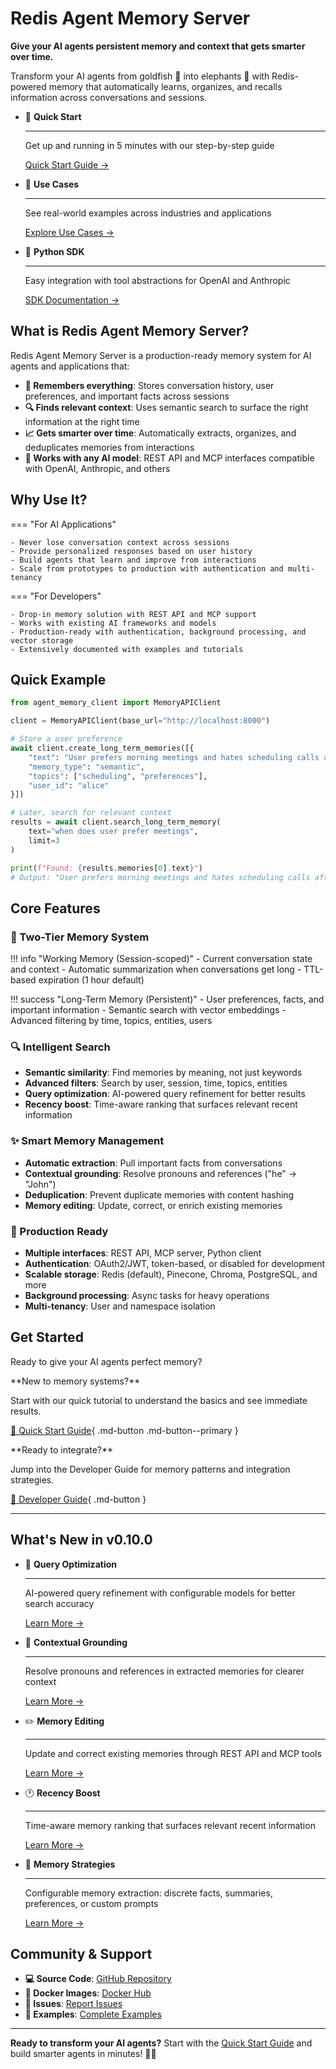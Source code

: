 # Redis Agent Memory Server

**Give your AI agents persistent memory and context that gets smarter over time.**

Transform your AI agents from goldfish 🐠 into elephants 🐘 with Redis-powered memory that automatically learns, organizes, and recalls information across conversations and sessions.

<div class="grid cards" markdown>

-   🚀 **Quick Start**

    ---

    Get up and running in 5 minutes with our step-by-step guide

    [Quick Start Guide →](quick-start.md)

-   🧠 **Use Cases**

    ---

    See real-world examples across industries and applications

    [Explore Use Cases →](use-cases.md)

-   🐍 **Python SDK**

    ---

    Easy integration with tool abstractions for OpenAI and Anthropic

    [SDK Documentation →](python-sdk.md)


</div>

## What is Redis Agent Memory Server?

Redis Agent Memory Server is a production-ready memory system for AI agents and applications that:

- **🧠 Remembers everything**: Stores conversation history, user preferences, and important facts across sessions
- **🔍 Finds relevant context**: Uses semantic search to surface the right information at the right time
- **📈 Gets smarter over time**: Automatically extracts, organizes, and deduplicates memories from interactions
- **🔌 Works with any AI model**: REST API and MCP interfaces compatible with OpenAI, Anthropic, and others

## Why Use It?

=== "For AI Applications"

    - Never lose conversation context across sessions
    - Provide personalized responses based on user history
    - Build agents that learn and improve from interactions
    - Scale from prototypes to production with authentication and multi-tenancy

=== "For Developers"

    - Drop-in memory solution with REST API and MCP support
    - Works with existing AI frameworks and models
    - Production-ready with authentication, background processing, and vector storage
    - Extensively documented with examples and tutorials

## Quick Example

```python
from agent_memory_client import MemoryAPIClient

client = MemoryAPIClient(base_url="http://localhost:8000")

# Store a user preference
await client.create_long_term_memories([{
    "text": "User prefers morning meetings and hates scheduling calls after 4 PM",
    "memory_type": "semantic",
    "topics": ["scheduling", "preferences"],
    "user_id": "alice"
}])

# Later, search for relevant context
results = await client.search_long_term_memory(
    text="when does user prefer meetings",
    limit=3
)

print(f"Found: {results.memories[0].text}")
# Output: "User prefers morning meetings and hates scheduling calls after 4 PM"
```

## Core Features

### 🧠 Two-Tier Memory System

!!! info "Working Memory (Session-scoped)"
    - Current conversation state and context
    - Automatic summarization when conversations get long
    - TTL-based expiration (1 hour default)

!!! success "Long-Term Memory (Persistent)"
    - User preferences, facts, and important information
    - Semantic search with vector embeddings
    - Advanced filtering by time, topics, entities, users

### 🔍 Intelligent Search
- **Semantic similarity**: Find memories by meaning, not just keywords
- **Advanced filters**: Search by user, session, time, topics, entities
- **Query optimization**: AI-powered query refinement for better results
- **Recency boost**: Time-aware ranking that surfaces relevant recent information

### ✨ Smart Memory Management
- **Automatic extraction**: Pull important facts from conversations
- **Contextual grounding**: Resolve pronouns and references ("he" → "John")
- **Deduplication**: Prevent duplicate memories with content hashing
- **Memory editing**: Update, correct, or enrich existing memories

### 🚀 Production Ready
- **Multiple interfaces**: REST API, MCP server, Python client
- **Authentication**: OAuth2/JWT, token-based, or disabled for development
- **Scalable storage**: Redis (default), Pinecone, Chroma, PostgreSQL, and more
- **Background processing**: Async tasks for heavy operations
- **Multi-tenancy**: User and namespace isolation

## Get Started

Ready to give your AI agents perfect memory?

<div class="grid" markdown>

<div markdown>
**New to memory systems?**

Start with our quick tutorial to understand the basics and see immediate results.

[🚀 Quick Start Guide](quick-start.md){ .md-button .md-button--primary }
</div>

<div markdown>
**Ready to integrate?**

Jump into the Developer Guide for memory patterns and integration strategies.

[🧠 Developer Guide](memory-integration-patterns.md){ .md-button }
</div>

</div>

---

## What's New in v0.10.0

<div class="grid cards" markdown>

-   🧠 **Query Optimization**

    ---

    AI-powered query refinement with configurable models for better search accuracy

    [Learn More →](query-optimization.md)

-   🔗 **Contextual Grounding**

    ---

    Resolve pronouns and references in extracted memories for clearer context

    [Learn More →](contextual-grounding.md)

-   ✏️ **Memory Editing**

    ---

    Update and correct existing memories through REST API and MCP tools

    [Learn More →](memory-lifecycle.md#memory-editing)

-   🕐 **Recency Boost**

    ---

    Time-aware memory ranking that surfaces relevant recent information

    [Learn More →](recency-boost.md)

-   🧠 **Memory Strategies**

    ---

    Configurable memory extraction: discrete facts, summaries, preferences, or custom prompts

    [Learn More →](memory-extraction-strategies.md)

</div>

## Community & Support

- **💻 Source Code**: [GitHub Repository](https://github.com/redis/agent-memory-server)
- **🐳 Docker Images**: [Docker Hub](https://hub.docker.com/r/redislabs/agent-memory-server)
- **🐛 Issues**: [Report Issues](https://github.com/redis/agent-memory-server/issues)
- **📖 Examples**: [Complete Examples](https://github.com/redis/agent-memory-server/tree/main/examples)

---

**Ready to transform your AI agents?** Start with the [Quick Start Guide](quick-start.md) and build smarter agents in minutes! 🧠✨
